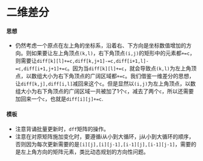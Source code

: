 # 二维差分

#### 思想

- 仍然考虑一个原点在左上角的坐标系，沿着右、下方向是坐标数值增加的方向。则如果要让左上角顶点`(k,l)`，右下角顶点`(i,j)`的矩形中的元素都`+=c`，则需要让`diff[k][l]+=c,diff[k,j+1]-=c,diff[i+1,l]-=c,diff[i+1,j+1]+=c`。因为当`diff[k][l]+=c`，就会导致点`(k,l)`为左上角顶点，以数组大小为右下角顶点的广阔区域都`+=c`。我们借鉴一维差分的思想，让`diff[k,j],diff[i,l]`减回来这个`c`。但是显然以`(i,j)`为左上角顶点，以数组大小为右下角顶点的广阔区域一共被加了1个`c`，减去了两个`c`，所以还需要加回来一个`c`，也就是`diff[i][j]+=c`.

#### 模板
- 注意背诵批量更新时，`dff`矩阵的操作。
- 注意在对原矩阵施加变化时，要遵循i从小到大循环，j从小到大循环的顺序，否则因为每次更新需要的是`[i][j],[i][j-1],[i-1][j],[i-1][j-1]`，需要的是左上角方向的矩阵元素，类比动态规划的方向性问题。